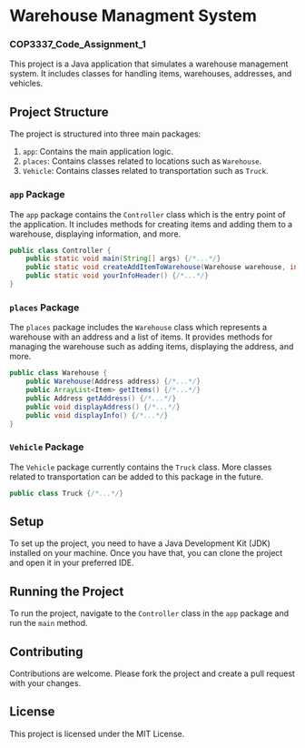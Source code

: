 # Warehouse Managment System
### COP3337_Code_Assignment_1

This project is a Java application that simulates a warehouse management system. It includes classes for handling items, warehouses, addresses, and vehicles.

## Project Structure

The project is structured into three main packages:

1. `app`: Contains the main application logic.
2. `places`: Contains classes related to locations such as `Warehouse`.
3. `Vehicle`: Contains classes related to transportation such as `Truck`.

### `app` Package

The `app` package contains the `Controller` class which is the entry point of the application. It includes methods for creating items and adding them to a warehouse, displaying information, and more.

```java
public class Controller {
    public static void main(String[] args) {/*...*/}
    public static void createAddItemToWarehouse(Warehouse warehouse, int numberOfItemsToCreate) {/*...*/}
    public static void yourInfoHeader() {/*...*/}
}
```

### `places` Package

The `places` package includes the `Warehouse` class which represents a warehouse with an address and a list of items. It provides methods for managing the warehouse such as adding items, displaying the address, and more.

```java
public class Warehouse {
    public Warehouse(Address address) {/*...*/}
    public ArrayList<Item> getItems() {/*...*/}
    public Address getAddress() {/*...*/}
    public void displayAddress() {/*...*/}
    public void displayInfo() {/*...*/}
}
```

### `Vehicle` Package

The `Vehicle` package currently contains the `Truck` class. More classes related to transportation can be added to this package in the future.

```java
public class Truck {/*...*/}
```

## Setup

To set up the project, you need to have a Java Development Kit (JDK) installed on your machine. Once you have that, you can clone the project and open it in your preferred IDE.

## Running the Project

To run the project, navigate to the `Controller` class in the `app` package and run the `main` method.

## Contributing

Contributions are welcome. Please fork the project and create a pull request with your changes.

## License

This project is licensed under the MIT License.

